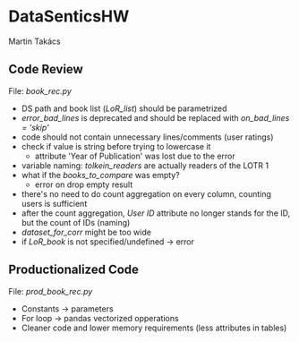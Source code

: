 # DataSenticsHW
Martin Takács

## Code Review
File: *book_rec.py*
- DS path and book list (*LoR_list*) should be parametrized
- *error_bad_lines* is deprecated and should be replaced with *on_bad_lines = 'skip'*
- code should not contain unnecessary lines/comments (user ratings)
- check if value is string before trying to lowercase it
    - attribute 'Year of Publication' was lost due to the error
- variable naming: *tolkein_readers* are actually readers of the LOTR 1
- what if the *books_to_compare* was empty?
    - error on drop empty result
- there's no need to do count aggregation on every column, counting users is sufficient
- after the count aggregation, *User ID* attribute no longer stands for the ID, but the count of IDs (naming)
- *dataset_for_corr* might be too wide
- if *LoR_book* is not specified/undefined -> error

## Productionalized Code
File: *prod_book_rec.py*
- Constants -> parameters
- For loop -> pandas vectorized opperations
- Cleaner code and lower memory requirements (less attributes in tables) 